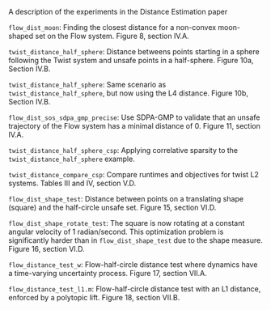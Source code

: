 A description of the experiments in the Distance Estimation paper

`flow_dist_moon`: Finding the closest distance for a non-convex moon-shaped set on the Flow system. Figure 8, section IV.A.

`twist_distance_half_sphere`: Distance betweens points starting in a sphere following the Twist system and unsafe points in a half-sphere. Figure 10a, Section IV.B.

`twist_distance_half_sphere`: Same scenario as `twist_distance_half_sphere`, but now using the L4 distance. Figure 10b, Section IV.B.


`flow_dist_sos_sdpa_gmp_precise`: Use SDPA-GMP to validate that an unsafe trajectory of the Flow system has a minimal distance of 0. Figure 11, section IV.A.


`twist_distance_half_sphere_csp`: Applying correlative sparsity to the `twist_distance_half_sphere` example.

`twist_distance_compare_csp`: Compare runtimes and objectives for twist L2 systems. Tables III and IV, section V.D.

`flow_dist_shape_test`: Distance between points on a translating shape (square) and the half-circle unsafe set. Figure 15, section VI.D.

`flow_dist_shape_rotate_test`: The square is now rotating at a constant angular velocity of 1 radian/second. This optimization problem is significantly harder than in `flow_dist_shape_test` due to the shape measure. Figure 16, section VI.D.

`flow_distance_test_w`: Flow-half-circle distance test where dynamics have a time-varying uncertainty process. Figure 17, section VII.A.

`flow_distance_test_l1.m`: Flow-half-circle distance test with an L1 distance, enforced by a polytopic lift. Figure 18, section VII.B.